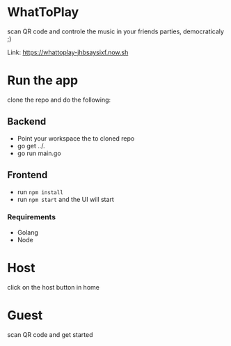 # WhatToPlay
scan QR code and controle the music in your friends parties, democraticaly ;)

Link: https://whattoplay-jhbsaysixf.now.sh

# Run the app
clone the repo and do the following:
## Backend
- Point your workspace the to cloned repo
- go get ../.
- go run main.go

## Frontend
- run `npm install` 
- run `npm start` and the UI will start

### Requirements
- Golang
- Node

# Host
click on the host button in home

# Guest
scan QR code and get started